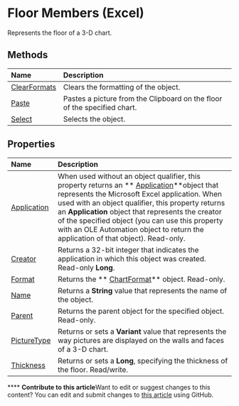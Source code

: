 
# Floor Members (Excel)
Represents the floor of a 3-D chart.

## Methods



|**Name**|**Description**|
|:-----|:-----|
| [ClearFormats](4f364e5e-d2fe-1a48-f7c7-437d5818ea43.md)|Clears the formatting of the object.|
| [Paste](9c6d58af-695c-e88a-4d98-e2735e490f02.md)|Pastes a picture from the Clipboard on the floor of the specified chart.|
| [Select](53e8a6da-d198-af5d-596e-507c8eacda18.md)|Selects the object.|

## Properties



|**Name**|**Description**|
|:-----|:-----|
| [Application](a700b313-c760-5626-aecf-2e06d6904152.md)|When used without an object qualifier, this property returns an  ** [Application](19b73597-5cf9-4f56-8227-b5211f657f6f.md)**object that represents the Microsoft Excel application. When used with an object qualifier, this property returns an  **Application** object that represents the creator of the specified object (you can use this property with an OLE Automation object to return the application of that object). Read-only.|
| [Creator](04cfbb36-51f5-a1d1-0f22-a1ecf9be682e.md)|Returns a 32-bit integer that indicates the application in which this object was created. Read-only  **Long**.|
| [Format](2ddc845b-786d-249e-2d58-fead2c9b53a2.md)|Returns the  ** [ChartFormat](edac71b7-ed38-6658-2cbf-6493dc1ad3ed.md)** object. Read-only.|
| [Name](cf57bae9-531d-74b1-d0c8-80c2d164efea.md)|Returns a  **String** value that represents the name of the object.|
| [Parent](f9bd1657-b572-fda5-34d4-50366321c478.md)|Returns the parent object for the specified object. Read-only.|
| [PictureType](73ddeb38-15b6-1da3-8059-42153a73c118.md)|Returns or sets a  **Variant** value that represents the way pictures are displayed on the walls and faces of a 3-D chart.|
| [Thickness](96d1e08c-0b1b-7e0b-12b0-a9db33e08ac3.md)|Returns or sets a  **Long**, specifying the thickness of the floor. Read/write.|

****   **Contribute to this article**Want to edit or suggest changes to this content? You can edit and submit changes to  [this article](https://github.com/jhershey00/VBA_Excel_Test/OpenXMLCon/articles/5c7d66cd-062f-109e-a389-d566cef80c19.md) using GitHub.

